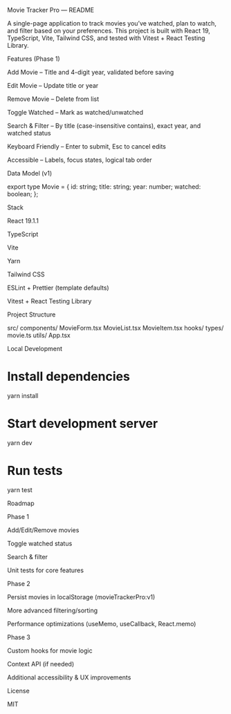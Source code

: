 Movie Tracker Pro — README

A single-page application to track movies you’ve watched, plan to watch, and filter based on your preferences. This project is built with React 19, TypeScript, Vite, Tailwind CSS, and tested with Vitest + React Testing Library.

Features (Phase 1)

Add Movie – Title and 4-digit year, validated before saving

Edit Movie – Update title or year

Remove Movie – Delete from list

Toggle Watched – Mark as watched/unwatched

Search & Filter – By title (case-insensitive contains), exact year, and watched status

Keyboard Friendly – Enter to submit, Esc to cancel edits

Accessible – Labels, focus states, logical tab order

Data Model (v1)

export type Movie = {
id: string;
title: string;
year: number;
watched: boolean;
};

Stack

React 19.1.1

TypeScript

Vite

Yarn

Tailwind CSS

ESLint + Prettier (template defaults)

Vitest + React Testing Library

Project Structure

src/
components/
MovieForm.tsx
MovieList.tsx
MovieItem.tsx
hooks/
types/
movie.ts
utils/
App.tsx

Local Development

# Install dependencies

yarn install

# Start development server

yarn dev

# Run tests

yarn test

Roadmap

Phase 1

Add/Edit/Remove movies

Toggle watched status

Search & filter

Unit tests for core features

Phase 2

Persist movies in localStorage (movieTrackerPro:v1)

More advanced filtering/sorting

Performance optimizations (useMemo, useCallback, React.memo)

Phase 3

Custom hooks for movie logic

Context API (if needed)

Additional accessibility & UX improvements

License

MIT
